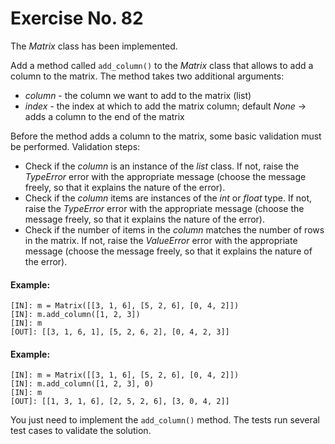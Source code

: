 # Exercise No. 82


The *Matrix* class has been implemented.

Add a method called `add_column()` to the *Matrix* class that allows to add a column to the matrix. The method takes two additional arguments:
-   *column* - the column we want to add to the matrix (list)
-   *index* - the index at which to add the matrix column; default *None* -> adds a column to the end of the matrix

Before the method adds a column to the matrix, some basic validation must be performed. Validation steps:
-   Check if the *column* is an instance of the *list* class. If not, raise the *TypeError* error with the appropriate message (choose the message freely, so that it explains the nature of the error).
-   Check if the *column* items are instances of the *int* or *float* type. If not, raise the *TypeError* error with the appropriate message (choose the message freely, so that it explains the nature of the error).
-   Check if the number of items in the *column* matches the number of rows in the matrix. If not, raise the *ValueError* error with the appropriate message (choose the message freely, so that it explains the nature of the error).


#### Example:


    [IN]: m = Matrix([[3, 1, 6], [5, 2, 6], [0, 4, 2]])
    [IN]: m.add_column([1, 2, 3])
    [IN]: m
    [OUT]: [[3, 1, 6, 1], [5, 2, 6, 2], [0, 4, 2, 3]]


#### Example:


    [IN]: m = Matrix([[3, 1, 6], [5, 2, 6], [0, 4, 2]])
    [IN]: m.add_column([1, 2, 3], 0)
    [IN]: m
    [OUT]: [[1, 3, 1, 6], [2, 5, 2, 6], [3, 0, 4, 2]]


You just need to implement the `add_column()` method. The tests run several test cases to validate the solution.